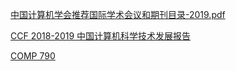 [中国计算机学会推荐国际学术会议和期刊目录-2019.pdf](http://dpfan.net/wp-content/uploads/%E4%B8%AD%E5%9B%BD%E8%AE%A1%E7%AE%97%E6%9C%BA%E5%AD%A6%E4%BC%9A%E6%8E%A8%E8%8D%90%E5%9B%BD%E9%99%85%E5%AD%A6%E6%9C%AF%E4%BC%9A%E8%AE%AE%E5%92%8C%E6%9C%9F%E5%88%8A%E7%9B%AE%E5%BD%95-2019.pdf)

[CCF 2018-2019 中国计算机科学技术发展报告](https://dl.ccf.org.cn/reading.html?id=4620431213152256&_state=&_ack=1&_access_code=f36fc492d6f14acaaf674a82d6e9d2a9)

[COMP 790](https://github.com/qinliuliuqin/dl3d-seminar)
